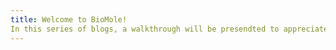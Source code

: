 ```yaml
---
title: Welcome to BioMole!
In this series of blogs, a walkthrough will be presendted to appreciate the role of these biological moles that improve our health by informing us beforehand. In terms of disease evolution, therapy response and possible outcomes, these biomoles are critical and play crucial role in biomdedical settings. 
---
```


